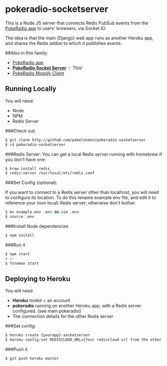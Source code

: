 # pokeradio-socketserver

This is a Node.JS server that connects Redis PubSub events from the [PokeRadio app](https://github.com/pokelondon/pokeradio) to users' browsers, via Socket.IO.

The idea is that the main (Django) web app runs as another Heroku app, and shares the Redis addon to which it publishes events.

##Also in this family:
- [PokeRadio app](https://github.com/pokelondon/pokeradio)
- [**PokeRadio Socket Server**](https://github.com/pokelondon/pokeradio-socketserver) ☜ This!
- [PokeRadio Mopidy Client](https://github.com/pokelondon/pokeradio-mopidy)

## Running Locally
You will need:
- Node
- NPM
- Redis Server

###Check out:
```sh
$ git clone http://github.com/pokelondon/pokeradio-socketserver
$ cd pokeradio-socketserver
```
###Redis Server:
You can get a local Redis server running with homebrew if you don't have one:
```sh
$ brew install redis
$ redis-server /usr/local/etc/redis.conf
```
###Set Config (optional):

If you want to connect to a Redis server other than localhost, you will need to configure its location. To do this rename example env file, and edit it to reference your (non local) Redis server; otherwise don't bother.
```sh
$ mv example.env .env && vim .env
$ source .env
```
###Install Node dependencies
```sh
$ npm install
```
###Run it
```sh
$ npm start
# or
$ foreman start
```

## Deploying to Heroku
You will need
- **Heroku** toolkit + an account
- **pokeradio** running on another Heroku app, with a Redis server configured. (see main pokeradio)
- The connection details for the other Redis server

###Set config:
```sh
$ heroku create {yourapp}-socketserver
$ heroku config:set REDISCLOUD_URL={Your rediscloud url from the other app}
```
###Push it
```sh
$ git push heroku master
```
